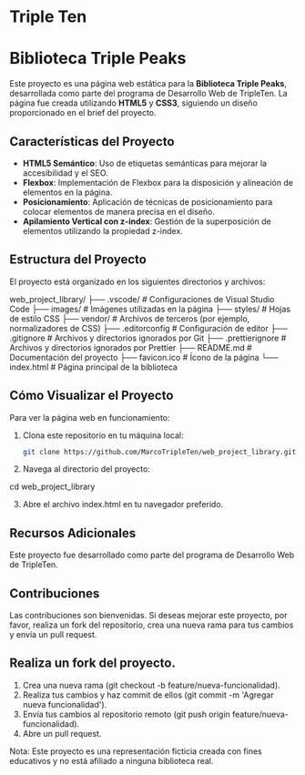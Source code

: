 # Triple Ten

# Biblioteca Triple Peaks

Este proyecto es una página web estática para la **Biblioteca Triple Peaks**, desarrollada como parte del programa de Desarrollo Web de TripleTen. La página fue creada utilizando **HTML5** y **CSS3**, siguiendo un diseño proporcionado en el brief del proyecto.

## Características del Proyecto

- **HTML5 Semántico**: Uso de etiquetas semánticas para mejorar la accesibilidad y el SEO.
- **Flexbox**: Implementación de Flexbox para la disposición y alineación de elementos en la página.
- **Posicionamiento**: Aplicación de técnicas de posicionamiento para colocar elementos de manera precisa en el diseño.
- **Apilamiento Vertical con z-index**: Gestión de la superposición de elementos utilizando la propiedad z-index.

## Estructura del Proyecto

El proyecto está organizado en los siguientes directorios y archivos:

web_project_library/
├── .vscode/               # Configuraciones de Visual Studio Code
├── images/                # Imágenes utilizadas en la página
├── styles/                # Hojas de estilo CSS
├── vendor/                # Archivos de terceros (por ejemplo, normalizadores de CSS)
├── .editorconfig          # Configuración de editor
├── .gitignore             # Archivos y directorios ignorados por Git
├── .prettierignore        # Archivos y directorios ignorados por Prettier
├── README.md              # Documentación del proyecto
├── favicon.ico            # Ícono de la página
└── index.html             # Página principal de la biblioteca


## Cómo Visualizar el Proyecto

Para ver la página web en funcionamiento:

1. Clona este repositorio en tu máquina local:

   ```bash
   git clone https://github.com/MarcoTripleTen/web_project_library.git


2. Navega al directorio del proyecto:

  cd web_project_library

3. Abre el archivo index.html en tu navegador preferido.

## Recursos Adicionales
Este proyecto fue desarrollado como parte del programa de Desarrollo Web de TripleTen.

## Contribuciones
Las contribuciones son bienvenidas. Si deseas mejorar este proyecto, por favor, realiza un fork del repositorio, crea una nueva rama para tus cambios y envía un pull request.

## Realiza un fork del proyecto.
1. Crea una nueva rama (git checkout -b feature/nueva-funcionalidad).
2. Realiza tus cambios y haz commit de ellos (git commit -m 'Agregar nueva funcionalidad').
3. Envía tus cambios al repositorio remoto (git push origin feature/nueva-funcionalidad).
4. Abre un pull request.


Nota: Este proyecto es una representación ficticia creada con fines educativos y no está afiliado a ninguna biblioteca real.

